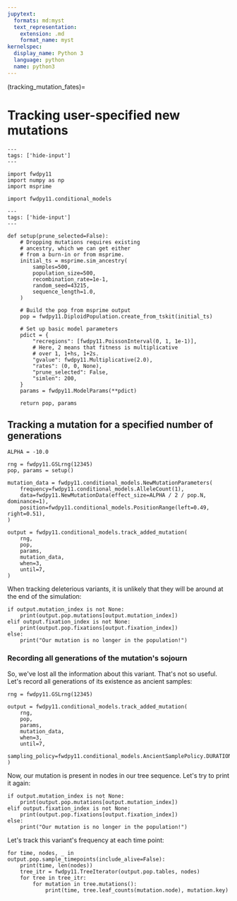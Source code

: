 ```yaml
---
jupytext:
  formats: md:myst
  text_representation:
    extension: .md
    format_name: myst
kernelspec:
  display_name: Python 3
  language: python
  name: python3
---
```


(tracking_mutation_fates)=

# Tracking user-specified new mutations

```{code-cell} python
---
tags: ['hide-input']
---

import fwdpy11
import numpy as np
import msprime
```

```{code-cell} python
import fwdpy11.conditional_models
```


```{code-cell} python
---
tags: ['hide-input']
---

def setup(prune_selected=False):
    # Dropping mutations requires existing
    # ancestry, which we can get either
    # from a burn-in or from msprime.
    initial_ts = msprime.sim_ancestry(
        samples=500,
        population_size=500,
        recombination_rate=1e-1,
        random_seed=43215,
        sequence_length=1.0,
    )

    # Build the pop from msprime output
    pop = fwdpy11.DiploidPopulation.create_from_tskit(initial_ts)

    # Set up basic model parameters
    pdict = {
        "recregions": [fwdpy11.PoissonInterval(0, 1, 1e-1)],
        # Here, 2 means that fitness is multiplicative
        # over 1, 1+hs, 1+2s.
        "gvalue": fwdpy11.Multiplicative(2.0),
        "rates": (0, 0, None),
        "prune_selected": False,
        "simlen": 200,
    }
    params = fwdpy11.ModelParams(**pdict)

    return pop, params
```

## Tracking a mutation for a specified number of generations

```{code-cell} python
ALPHA = -10.0
```


```{code-cell} python
rng = fwdpy11.GSLrng(12345)
pop, params = setup()
```

```{code-cell} python
mutation_data = fwdpy11.conditional_models.NewMutationParameters(
    frequency=fwdpy11.conditional_models.AlleleCount(1),
    data=fwdpy11.NewMutationData(effect_size=ALPHA / 2 / pop.N, dominance=1),
    position=fwdpy11.conditional_models.PositionRange(left=0.49, right=0.51),
)
```


```{code-cell} python
output = fwdpy11.conditional_models.track_added_mutation(
    rng, 
    pop,
    params,
    mutation_data,
    when=3,
    until=7,
)
```

When tracking deleterious variants, it is unlikely that they will be around at the end of the simulation:

```{code-cell} python
if output.mutation_index is not None:
    print(output.pop.mutations[output.mutation_index])
elif output.fixation_index is not None:
    print(output.pop.fixations[output.fixation_index])
else:
    print("Our mutation is no longer in the population!") 
```

### Recording all generations of the mutation's sojourn

So, we've lost all the information about this variant.
That's not so useful.
Let's record all generations of its existence as ancient samples:

```{code-cell} python
rng = fwdpy11.GSLrng(12345)
```

```{code-cell} python
output = fwdpy11.conditional_models.track_added_mutation(
    rng, 
    pop,
    params,
    mutation_data,
    when=3,
    until=7,
    sampling_policy=fwdpy11.conditional_models.AncientSamplePolicy.DURATION,
)
```

Now, our mutation is present in nodes in our tree sequence.
Let's try to print it again:

```{code-cell} python
if output.mutation_index is not None:
    print(output.pop.mutations[output.mutation_index])
elif output.fixation_index is not None:
    print(output.pop.fixations[output.fixation_index])
else:
    print("Our mutation is no longer in the population!") 
```

Let's track this variant's frequency at each time point:

```{code-cell}
for time, nodes, _ in output.pop.sample_timepoints(include_alive=False):
    print(time, len(nodes))
    tree_itr = fwdpy11.TreeIterator(output.pop.tables, nodes)
    for tree in tree_itr:
        for mutation in tree.mutations():
            print(time, tree.leaf_counts(mutation.node), mutation.key)
``` 

